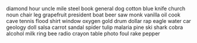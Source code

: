 diamond
hour
uncle
mile
steel
book
general
dog
cotton
blue
knife
church
noun
chair
leg
grapefruit
president
boat
beer
saw
monk
vanilla
oil
cook
cave
tennis
flood
shirt
window
oxygen
gold
drum
dollar
rap
eagle
water
car
geology
doll
salsa
carrot
sandal
spider
tulip
malaria
pine
ski
shark
cobra
alcohol
milk
ring
bee
radio
crayon
table
photo
foul
rake
pepper